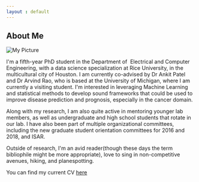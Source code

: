 ```yaml
---
layout : default
---
```


## About Me

![My Picture](docs/assets/IMG_0481_2.jpg)

I'm a fifth-year PhD student in the Department of  Electrical and Computer Engineering, with a data science specialization at Rice University, in the multicultural city of Houston. I am currently co-advised by Dr Ankit Patel and Dr Arvind Rao, who is based at the University of Michigan, where I am currently a visiting student. I'm interested in leveraging Machine Learning and statistical methods to develop sound frameworks that could be used to improve disease prediction and prognosis, especially in the cancer domain. 

Along with my research, I am also quite active in mentoring younger lab members, as well as undergraduate and high school students that rotate in our lab. I have also been part of multiple organizational committees, including the new graduate student orientation committees for 2016 and 2018, and ISAR.


Outside of research, I'm an avid reader(though these days the term bibliophile might be more appropriate), love to sing in non-competitive avenues, hiking, and planespotting.

You can find my current CV [here](https://snk2.blogs.rice.edu/files/2022/02/CV_SNK2.pdf)
